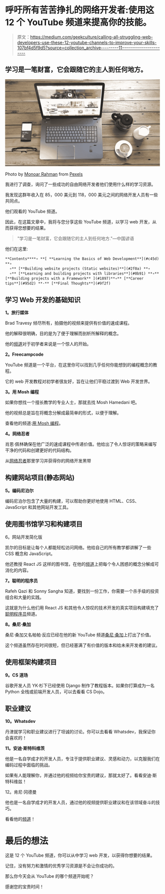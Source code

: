 # 呼吁所有苦苦挣扎的网络开发者:使用这 12 个 YouTube 频道来提高你的技能。

> 原文：<https://medium.com/geekculture/calling-all-struggling-web-developers-use-these-12-youtube-channels-to-improve-your-skills-107bf4d5f9d5?source=collection_archive---------11----------------------->

## 学习是一笔财富，它会跟随它的主人到任何地方。

![](img/3b0a9637cc6f6b193c7e70f24574ea02.png)

Photo by [Monoar Rahman](https://www.pexels.com/@monoar-rahman-22660?utm_content=attributionCopyText&utm_medium=referral&utm_source=pexels) from [Pexels](https://www.pexels.com/photo/silver-laptop-next-to-coffe-cup-smartphone-and-glasses-114907/?utm_content=attributionCopyText&utm_medium=referral&utm_source=pexels)

我进行了调查，询问了一些成功的自由网络开发者他们使用什么样的学习资源。

我发现这群年收入在 85，000 美元到 118，000 美元之间的网络开发人员有一些共同点。

他们观看的 YouTube 频道。

因此，在这篇文章中，我将与您分享这些 YouTube 频道，以学习 web 开发，从而获得您想要的结果。

> "学习是一笔财富，它会跟随它的主人到任何地方."—中国谚语

他们在这里:

```
**Contents****∘ **[ **Learning the Basics of Web Development**](#c45d) **∘ 
  ∘** [**Building website projects (Static websites)**](#2f0a) **∘ 
  ∘** [**Learning and building projects with libraries**](#0b91) **∘** [**Building projects with a Framework** ](#1897)**∘** [**Career tips**](#95d2) **·** [**Final Thoughts**](#9f2f)
```

## 学习 Web 开发的基础知识

**1。旅行媒体**

Brad Travesy 倾尽所有，拍摄他的视频来提供有价值的速成课程。

他的解释很明确，目的是为了便于理解而剖析所解释的概念。

他的[频道](https://m.youtube.com/channel/UC29ju8bIPH5as8OGnQzwJyA)对于初学者来说是一个惊人的开始。

**2。Freecampcode**

YouTube 频道是一个平台，在这里你可以找到几乎任何你能想到的编程概念的教程。

它的 web 开发教程对初学者很友好，旨在让他们平稳过渡到 Web 开发世界。

**3。用 Mosh 编程**

如果你想找一个擅长教学的专业人士，那就去找 Mosh Hamedani 吧。

他的视频总是旨在将概念分解成最简单的形式，以便于理解。

查看他的频道:[用 Mosh 编程](https://m.youtube.com/user/programmingwithmosh)。

**4。网络忍者**

肖恩·佩林确保在他广泛的速成课程中传递价值。他给出了令人惊讶的策略来编写干净的代码和创建更好的代码结构。

从[网络忍者](https://m.youtube.com/channel/UCW5YeuERMmlnqo4oq8vwUpg)那里学习并获得你的网络开发黑带

## 构建网站项目(静态网站)

**5。编码尼泊尔**

编码尼泊尔包含了大量的构建，可以帮助你更好地使用 HTML、CSS、JavaScript 和其他网站开发工具。

## 使用图书馆学习和构建项目

6。网站开发简化版

凯尔的目标是让每个人都能轻松访问网络。他给自己的所有教学都讲解了一些 CSS 概念和 JavaScript。

他还教授 React JS 这样的图书馆，在他的[频道](https://m.youtube.com/channel/UCFbNIlppjAuEX4znoulh0Cw)上把每个令人困惑的概念分解成可消化的内容。

**7。聪明的程序员**

Rafeh Qazi 和 Sonny Sangha 知道，要找到一份工作，你需要一个杀手级的投资组合和大量的实践。

这就是为什么他们用 React JS 和其他令人惊叹的技术开发的真实项目构建填充了[聪明程序员](https://m.youtube.com/channel/UCqrILQNl5Ed9Dz6CGMyvMTQ)频道。

**8。桑尼·桑加**

桑尼·桑加又名帕帕·反应已经在他的新 YouTube 频道[桑尼·桑加](https://m.youtube.com/user/ssangha32)上打出了价值。

这个频道虽然存在时间很短，但已经塞满了有价值的版本和给未来开发者的建议。

## 使用框架构建项目

**9。CS 道场**

谷歌开发人员 YK·杉下已经使用 Django 制作了教程版本。如果你打算成为一名 Python 全栈或前端开发人员，可以去看看 CS Dojo。

## 职业建议

**10。Whatsdev**

丹津就学习和职业建议进行了坦诚的讨论。你可以去看看 Whatsdev，我保证你会喜欢的！

**11。安迪·斯特科维茨**

他是一名自学成才的开发人员，专注于提供职业建议、灵感和动力，以克服我们在编码过程中面临的挑战。

如果有人能理解你，并通过他的视频给你宝贵的建议，那就太好了。看看安迪·斯特科维兹！

12。肯尼·冈德曼

他也是一名自学成才的开发人员，通过他的视频提供职业建议和在该领域奋斗的技巧。

看看他的[频道](https://m.youtube.com/channel/UCkCJ0zLrSg7VudR97g-FNVQ)！

# 最后的想法

这是 12 个 YouTube 频道，你可以从中学习 web 开发，以获得你想要的结果。

记住，没有努力和激情的优秀学习资源是不会让你成功的。

那么你今天会从 YouTube 的哪个频道开始呢？

感谢您的宝贵时间！